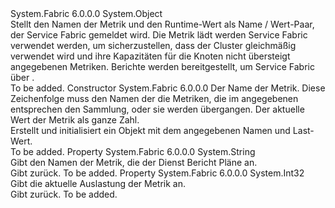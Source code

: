 <Type Name="LoadMetric" FullName="System.Fabric.LoadMetric">
  <TypeSignature Language="C#" Value="public sealed class LoadMetric" />
  <TypeSignature Language="ILAsm" Value=".class public auto ansi serializable sealed beforefieldinit LoadMetric extends System.Object" />
  <TypeSignature Language="DocId" Value="T:System.Fabric.LoadMetric" />
  <TypeSignature Language="VB.NET" Value="Public NotInheritable Class LoadMetric" />
  <TypeSignature Language="F#" Value="type LoadMetric = class" />
  <AssemblyInfo>
    <AssemblyName>System.Fabric</AssemblyName>
    <AssemblyVersion>6.0.0.0</AssemblyVersion>
  </AssemblyInfo>
  <Base>
    <BaseTypeName>System.Object</BaseTypeName>
  </Base>
  <Interfaces />
  <Docs>
    <summary>
      <para>Stellt den Namen der Metrik und den Runtime-Wert als Name / Wert-Paar, der Service Fabric gemeldet wird. Die Metrik lädt werden Service Fabric verwendet werden, um sicherzustellen, dass der Cluster gleichmäßig verwendet wird und ihre Kapazitäten für die Knoten nicht übersteigt angegebenen Metriken. <see cref="T:System.Fabric.LoadMetric" />Berichte werden bereitgestellt, um Service Fabric über <see cref="M:System.Fabric.IServicePartition.ReportLoad(System.Collections.Generic.IEnumerable{System.Fabric.LoadMetric})" />.</para>
    </summary>
    <remarks>To be added.</remarks>
  </Docs>
  <Members>
    <Member MemberName=".ctor">
      <MemberSignature Language="C#" Value="public LoadMetric (string name, int value);" />
      <MemberSignature Language="ILAsm" Value=".method public hidebysig specialname rtspecialname instance void .ctor(string name, int32 value) cil managed" />
      <MemberSignature Language="DocId" Value="M:System.Fabric.LoadMetric.#ctor(System.String,System.Int32)" />
      <MemberSignature Language="VB.NET" Value="Public Sub New (name As String, value As Integer)" />
      <MemberSignature Language="F#" Value="new System.Fabric.LoadMetric : string * int -&gt; System.Fabric.LoadMetric" Usage="new System.Fabric.LoadMetric (name, value)" />
      <MemberType>Constructor</MemberType>
      <AssemblyInfo>
        <AssemblyName>System.Fabric</AssemblyName>
        <AssemblyVersion>6.0.0.0</AssemblyVersion>
      </AssemblyInfo>
      <Parameters>
        <Parameter Name="name" Type="System.String" />
        <Parameter Name="value" Type="System.Int32" />
      </Parameters>
      <Docs>
        <param name="name">
          <para>Der Name der Metrik. Diese Zeichenfolge muss den Namen der die Metriken, die im angegebenen entsprechen den <see cref="P:System.Fabric.Description.ServiceDescription.Metrics" /> Sammlung, oder sie werden übergangen.</para>
        </param>
        <param name="value">
          <para>Der aktuelle Wert der Metrik als ganze Zahl.</para>
        </param>
        <summary>
          <para>Erstellt und initialisiert ein <see cref="T:System.Fabric.LoadMetric" /> Objekt mit dem angegebenen Namen und Last-Wert.</para>
        </summary>
        <remarks>To be added.</remarks>
      </Docs>
    </Member>
    <Member MemberName="Name">
      <MemberSignature Language="C#" Value="public string Name { get; }" />
      <MemberSignature Language="ILAsm" Value=".property instance string Name" />
      <MemberSignature Language="DocId" Value="P:System.Fabric.LoadMetric.Name" />
      <MemberSignature Language="VB.NET" Value="Public ReadOnly Property Name As String" />
      <MemberSignature Language="F#" Value="member this.Name : string" Usage="System.Fabric.LoadMetric.Name" />
      <MemberType>Property</MemberType>
      <AssemblyInfo>
        <AssemblyName>System.Fabric</AssemblyName>
        <AssemblyVersion>6.0.0.0</AssemblyVersion>
      </AssemblyInfo>
      <ReturnValue>
        <ReturnType>System.String</ReturnType>
      </ReturnValue>
      <Docs>
        <summary>
          <para>Gibt den Namen der Metrik, die der Dienst Bericht Pläne an. </para>
        </summary>
        <value>
          <para>Gibt <see cref="T:System.String" />zurück.</para>
        </value>
        <remarks>To be added.</remarks>
      </Docs>
    </Member>
    <Member MemberName="Value">
      <MemberSignature Language="C#" Value="public int Value { get; }" />
      <MemberSignature Language="ILAsm" Value=".property instance int32 Value" />
      <MemberSignature Language="DocId" Value="P:System.Fabric.LoadMetric.Value" />
      <MemberSignature Language="VB.NET" Value="Public ReadOnly Property Value As Integer" />
      <MemberSignature Language="F#" Value="member this.Value : int" Usage="System.Fabric.LoadMetric.Value" />
      <MemberType>Property</MemberType>
      <AssemblyInfo>
        <AssemblyName>System.Fabric</AssemblyName>
        <AssemblyVersion>6.0.0.0</AssemblyVersion>
      </AssemblyInfo>
      <ReturnValue>
        <ReturnType>System.Int32</ReturnType>
      </ReturnValue>
      <Docs>
        <summary>
          <para>Gibt die aktuelle Auslastung der Metrik an.</para>
        </summary>
        <value>
          <para>Gibt <see cref="T:System.Int32" />zurück.</para>
        </value>
        <remarks>To be added.</remarks>
      </Docs>
    </Member>
  </Members>
</Type>